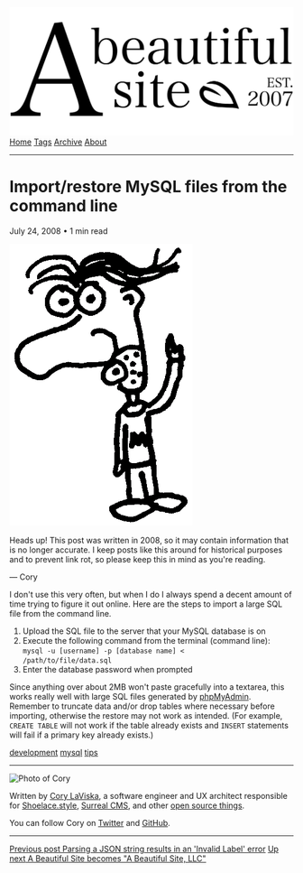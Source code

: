 <a href="../../index.html" class="header-link"><img src="../../images/logos/wordmark.svg" alt="A Beautiful Site" class="wordmark" /></a> <a href="../../index.html" class="nav-item">Home</a> <a href="../../tags/index.html" class="nav-item">Tags</a> <a href="../index.html" class="nav-item">Archive</a> <a href="../../about/index.html" class="nav-item">About</a>

------------------------------------------------------------------------

Import/restore MySQL files from the command line
================================================

July 24, 2008 • 1 min read

![A drawing of a cartoon man pointing upwards](../../images/artwork/pointer.gif)

Heads up! This post was written in 2008, so it may contain information that is no longer accurate. I keep posts like this around for historical purposes and to prevent link rot, so please keep this in mind as you're reading.

— Cory

I don't use this very often, but when I do I always spend a decent amount of time trying to figure it out online. Here are the steps to import a large SQL file from the command line.

1.  Upload the SQL file to the server that your MySQL database is on
2.  Execute the following command from the terminal (command line):  
    `mysql -u [username] -p [database name] <               /path/to/file/data.sql`
3.  Enter the database password when prompted

Since anything over about 2MB won't paste gracefully into a textarea, this works really well with large SQL files generated by [phpMyAdmin](http://www.phpmyadmin.net/). Remember to truncate data and/or drop tables where necessary before importing, otherwise the restore may not work as intended. (For example, `CREATE TABLE` will not work if the table already exists and `INSERT` statements will fail if a primary key already exists.)

<a href="../../tags/development/index.html" class="post-tag">development</a> <a href="../../tags/mysql/index.html" class="post-tag">mysql</a> <a href="../../tags/tips/index.html" class="post-tag">tips</a>

------------------------------------------------------------------------

<img src="http://0.gravatar.com/avatar/bf1b3b95fd5b096a3592247c29667b33?s=512" alt="Photo of Cory" class="avatar avatar-small" />

Written by [Cory LaViska](../../index-4.html), a software engineer and UX architect responsible for [Shoelace.style](https://shoelace.style/), [Surreal CMS](https://www.surrealcms.com/), and other [open source things](https://github.com/claviska).

You can follow Cory on [Twitter](https://twitter.com/claviska) and [GitHub](https://github.com/claviska).

------------------------------------------------------------------------

<a href="../parsing-a-json-string-results-in-an-invalid-label-error/index.html" class="post-nav-previous"><span class="small">Previous post</span> Parsing a JSON string results in an 'Invalid Label' error</a> <a href="../abs-becomes-abs-llc/index.html" class="post-nav-next"><span class="small">Up next</span> A Beautiful Site becomes "A Beautiful Site, LLC"</a>
